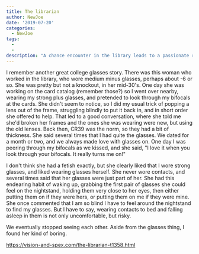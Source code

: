 ```yaml
---
title: The librarian
author: NewJoe
date: '2019-07-20'
categories:
  - NewJoe
tags:
  - 
  - 
description: "A chance encounter in the library leads to a passionate romance fueled by glasses and secret desires."
---
```

I remember another great college glasses story. There was this woman who worked in the library, who wore medium minus glasses, perhaps about -6 or so. She was pretty but not a knockout, in her mid-30's. One day she was working on the card catalog (remember those?) so I went over nearby, wearing my strong plus glasses, and pretended to look through my bifocals at the cards. She didn't seem to notice, so I did my usual trick of popping a lens out of the frame, struggling blindly to put it back in, and in short order she offered to help. That led to a good conversation, where she told me she'd broken her frames and the ones she was wearing were new, but using the old lenses. Back then, CR39 was the norm, so they had a bit of thickness. She said several times that I had quite the glasses. We dated for a month or two, and we always made love with glasses on. One day I was peering through my bifocals as we kissed, and she said, "I love it when you look through your bifocals. It really turns me on!"

I don't think she had a fetish exactly, but she clearly liked that I wore strong glasses, and liked wearing glasses herself. She never wore contacts, and several times said that her glasses were just part of her. She had this endearing habit of waking up, grabbing the first pair of glasses she could feel on the nightstand, holding them very close to her eyes, then either putting them on if they were hers, or putting them on me if they were mine. She once commented that I am so blind I have to feel around the nightstand to find my glasses. But I have to say, wearing contacts to bed and falling asleep in them is not only uncomfortable, but risky. 

We eventually stopped seeing each other. Aside from the glasses thing, I found her kind of boring. 

https://vision-and-spex.com/the-librarian-t1358.html